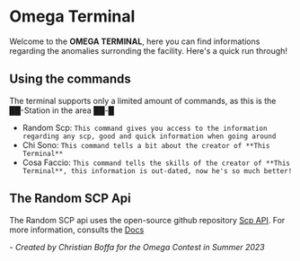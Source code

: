 # Omega Terminal

Welcome to the **OMEGA TERMINAL**, here you can find informations regarding the anomalies surronding the facility. Here's a quick run through!

## Using the commands

The terminal supports only a limited amount of commands, as this is the ██-Station in the area ██-█
- Random Scp: ```This command gives you access to the information regarding any scp, good and quick information when going around```
- Chi Sono: ```This command tells a bit about the creator of **This Terminal**```
- Cosa Faccio: ```This command tells the skills of the creator of **This Terminal**, this information is out-dated, now he's so much better!```

## The Random SCP Api

The Random SCP api uses the open-source github repository [Scp API](https://github.com/scp-data/scp-api).
For more information, consults the [Docs](https://github.com/scp-data/scp-api/tree/main/docs)

_- Created by Christian Boffa for the Omega Contest in Summer 2023_
